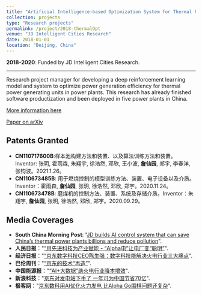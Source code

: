 ```yaml
---
title: "Artificial Intelligence-based Optimization System for Thermal Power Generating Units"
collection: projects
type: "Research projects"
permalink: /project/2018-thermalOpt
venue: "JD Intelligent Cities Research"
date: 2018-01-01
location: "Beijing, China"
---
```

<b>2018-2020</b>: Funded by JD Intelligent Cities Research. 

---
Research project manager for developing a deep reinforcement learning model and system to optimize power generation efficiency for thermal power generating units in power plants. This research has already finished software productization and been deployed in five power plants in China.

[More information here](https://www.jddglobal.com/products/thermal-power)

[Paper on arXiv](https://arxiv.org/abs/2102.11492)

Patents Granted
---
* <b>CN110717600B</b>:样本池构建方法和装置、以及算法训练方法和装置。Inventor: 张玥, 霍雨森, 朱翔宇, 徐浩然, 邓欣, 王小波, <b>詹仙园</b>, 郑宇, 李春洋, 张钧波。2021.1.26。
* <b>CN110673485B</b>: 用于燃烧控制的模型训练方法、装置、电子设备以及介质。Inventor：霍雨森, <b>詹仙园</b>, 张玥, 徐浩然, 邓欣, 郑宇。2020.11.24。
* <b>CN110673478B</b>: 磨煤机的控制方法、装置、系统及存储介质。Inventor：朱翔宇, <b>詹仙园</b>, 张玥, 徐浩然, 邓欣, 郑宇。2020.09.29。


Media Coverages
---
* <b>South China Morning Post</b>: "[JD builds AI control system that can save China’s thermal power plants billions and reduce pollution](https://www.scmp.com/tech/innovation/article/3114030/jd-builds-ai-control-system-can-save-chinas-thermal-power-plants)".
* <b>人民日报</b>："[“用先进科技为产业赋能 - “Alpha电”让电厂变“聪明”](http://news.bjx.com.cn/html/20190424/976626.shtml)".
* <b>经济日报</b>："[“京东数字科技CEO陈生强：数字科技能解决火电行业三大痛点](http://www.ce.cn/xwzx/gnsz/gdxw/201903/26/t20190326_31747071.shtml)".
* <b>巴伦周刊</b>："[“京东的技术“再造”](http://caifuhao.eastmoney.com/news/20200828205941162821780)".
* <b>中国能源报</b>："[“AI+大数据”助火电行业降本增效](http://news.bjx.com.cn/html/20190424/976626.shtml)".
* <b>新浪科技</b>："[京东对发电站下手了 一年可为中国节省70亿](https://tech.sina.com.cn/roll/2020-09-03/doc-iivhuipp2355272.shtml)".
* <b>极客网</b>："[京东数科用AI优化火力发电 比Alpha Go围棋问题还复杂](https://www.fromgeek.com/latest/242787.html)".
